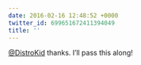 ```yaml
---
date: 2016-02-16 12:48:52 +0000
twitter_id: 699651672411394049
title: ''
---
```


<!-- Tweet at https://twitter.com/statuses/699650522765246464 is either deleted or protected. -->

[@DistroKid](https://twitter.com/DistroKid) thanks. I’ll pass this along!

